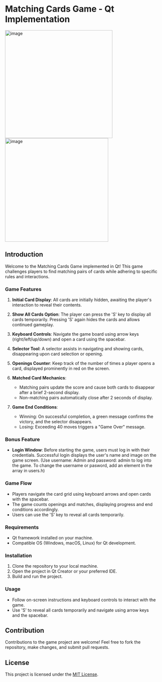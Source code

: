 # Matching Cards Game - Qt Implementation

<img width="355" alt="image" src="https://github.com/GM-Sniper/MatchingCardGame/assets/144553627/69a80818-9d23-4b1e-a4f3-4817acd3e0b9">

<img width="341" alt="image" src="https://github.com/GM-Sniper/MatchingCardGame/assets/144553627/dca6cf5a-f2b1-4cef-9a35-00e717f53403">



## Introduction

Welcome to the Matching Cards Game implemented in Qt! This game challenges players to find matching pairs of cards while adhering to specific rules and interactions.

### Game Features

1. **Initial Card Display**: All cards are initially hidden, awaiting the player's interaction to reveal their contents.

2. **Show All Cards Option**: The player can press the 'S' key to display all cards temporarily. Pressing 'S' again hides the cards and allows continued gameplay.

3. **Keyboard Controls**: Navigate the game board using arrow keys (right/left/up/down) and open a card using the spacebar.

4. **Selector Tool**: A selector assists in navigating and showing cards, disappearing upon card selection or opening.

5. **Openings Counter**: Keep track of the number of times a player opens a card, displayed prominently in red on the screen.

6. **Matched Card Mechanics**:
    - Matching pairs update the score and cause both cards to disappear after a brief 2-second display.
    - Non-matching pairs automatically close after 2 seconds of display.

7. **Game End Conditions**:
    - Winning: On successful completion, a green message confirms the victory, and the selector disappears.
    - Losing: Exceeding 40 moves triggers a "Game Over" message.

### Bonus Feature

- **Login Window**: Before starting the game, users must log in with their credentials. Successful login displays the user's name and image on the game screen. (Use username: Admin and password: admin to log into the game. To change the username or pasword, add an element in the array in users.h)

### Game Flow

- Players navigate the card grid using keyboard arrows and open cards with the spacebar.
- The game counts openings and matches, displaying progress and end conditions accordingly.
- Users can use the 'S' key to reveal all cards temporarily.

### Requirements

- Qt framework installed on your machine.
- Compatible OS (Windows, macOS, Linux) for Qt development.

### Installation

1. Clone the repository to your local machine.
2. Open the project in Qt Creator or your preferred IDE.
3. Build and run the project.

### Usage

- Follow on-screen instructions and keyboard controls to interact with the game.
- Use 'S' to reveal all cards temporarily and navigate using arrow keys and the spacebar.

## Contribution

Contributions to the game project are welcome! Feel free to fork the repository, make changes, and submit pull requests.

## License

This project is licensed under the [MIT License](LICENSE).

